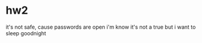 # hw2

it's not safe, cause passwords are open
i'm know it's not a true
but i want to sleep
goodnight
